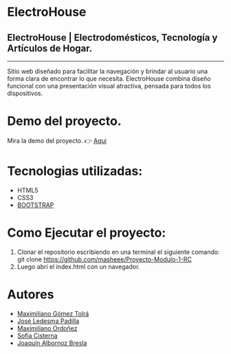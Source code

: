 # ElectroHouse
## ElectroHouse | Electrodomésticos, Tecnología y Artículos de Hogar. 
---
Sitio web diseñado para facilitar la navegación y brindar al usuario una forma clara de encontrar lo que necesita.
ElectroHouse combina diseño funcional con una presentación visual atractiva, pensada para todos los dispositivos.

# Demo del proyecto.
Mira la demo del proyecto. 👉 [Aqui]()

# Tecnologias utilizadas:
- HTML5
- CSS3
- [BOOTSTRAP](https://getbootstrap.com/docs/5.3/getting-started/introduction/)    

# Como Ejecutar el proyecto:
1. Clonar el repositorio escribiendo en una terminal el siguiente comando: git clone https://github.com/masheee/Proyecto-Modulo-1-RC
1. Luego abri el index.html con un navegador.

# Autores
- [Maximiliano Gómez Tolrá](https://github.com/masheee)
- [José Ledesma Padilla](https://github.com/ledesmapadilla)
- [Maximiliano Ordoñez](https://github.com/Maxii34)
- [Sofia Cisterna]()
- [Joaquín Albornoz Bresla]()



